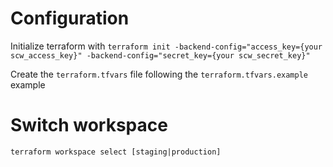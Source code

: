 # Configuration

Initialize terraform with `terraform init -backend-config="access_key={your scw_access_key}" -backend-config="secret_key={your scw_secret_key}"`

Create the `terraform.tfvars` file following the `terraform.tfvars.example` example

# Switch workspace

`terraform workspace select [staging|production]`
